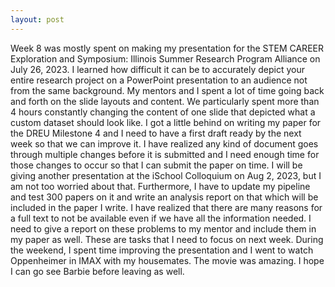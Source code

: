 ```yaml
---
layout: post
---
```


Week 8 was mostly spent on making my presentation for the STEM CAREER Exploration and Symposium: Illinois Summer Research Program Alliance on July 26, 2023. 
I learned how difficult it can be to accurately depict your entire research project on a PowerPoint presentation to an audience not from the same background. 
My mentors and I spent a lot of time going back and forth on the slide layouts and content. We particularly spent more than 4 hours constantly changing the content of one
slide that depicted what a custom dataset should look like. I got a little behind on writing my paper for the DREU Milestone 4 and I need to have a first draft ready by the next
week so that we can improve it. I have realized any kind of document goes through multiple changes before it is submitted and I need enough time for those changes to occur so that
I can submit the paper on time. I will be giving another presentation at the iSchool Colloquium on Aug 2, 2023, but I am not too worried about that. Furthermore, I have to update
my pipeline and test 300 papers on it and write an analysis report on that which will be included in the paper I write. I have realized that there are many reasons for a full text
to not be available even if we have all the information needed. I need to give a report on these problems to my mentor and include them in my paper as well. These are tasks
that I need to focus on next week. During the weekend, I spent time improving the presentation and I went to watch Oppenheimer in IMAX with my housemates. The movie was amazing. I 
hope I can go see Barbie before leaving as well. 
